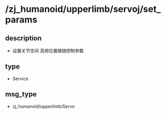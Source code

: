 ﻿# /zj_humanoid/upperlimb/servoj/set_params

## description
- 设置关节空间 高频位置跟随控制参数

## type
- Service

## msg_type
- zj_humanoid/upperlimb/Servo

